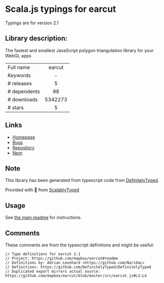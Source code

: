 
# Scala.js typings for earcut

Typings are for version 2.1

## Library description:
The fastest and smallest JavaScript polygon triangulation library for your WebGL apps

|                    |                 |
| ------------------ | :-------------: |
| Full name          | earcut |
| Keywords           | - |
| # releases         | 5 |
| # dependents       | 98 |
| # downloads        | 5342273 |
| # stars            | 5 |

## Links
- [Homepage](https://github.com/mapbox/earcut#readme)
- [Bugs](https://github.com/mapbox/earcut/issues)
- [Repository](https://github.com/mapbox/earcut)
- [Npm](https://www.npmjs.com/package/earcut)
    


## Note
This library has been generated from typescript code from [DefinitelyTyped](https://definitelytyped.org).

Provided with :purple_heart: from [ScalablyTyped](https://github.com/oyvindberg/ScalablyTyped)

## Usage
See [the main readme](../../readme.md) for instructions.

## Comments

These comments are from the typescript definitions and might be useful:
```
// Type definitions for earcut 2.1
// Project: https://github.com/mapbox/earcut#readme
// Definitions by: Adrian Leonhard <https://github.com/NaridaL>
// Definitions: https://github.com/DefinitelyTyped/DefinitelyTyped
// Duplicated export mirrors actual source: https://github.com/mapbox/earcut/blob/master/src/earcut.js#L3-L4

```

